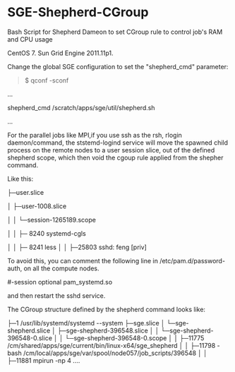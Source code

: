 # SGE-Shepherd-CGroup
Bash Script for Shepherd  Dameon to set CGroup rule to control job's RAM and CPU usage

CentOS 7. Sun Grid Engine 2011.11p1.

Change the global SGE configuration to set the "shepherd_cmd" parameter:

>$ qconf -sconf

...

shepherd_cmd                 /scratch/apps/sge/util/shepherd.sh

...

For the parallel jobs like MPI,if you use ssh as the rsh, rlogin daemon/command, the ststemd-logind service will move the spawned child process on the remote nodes to a user session slice, out of the defined shepherd scope, which then void the cgoup rule applied from the shepher command.

Like this:

├─user.slice

│ ├─user-1008.slice

│ │ └─session-1265189.scope

│ │   ├─ 8240 systemd-cgls

│ │   ├─ 8241 less
│ │   ├─25803 sshd: feng [priv]

To avoid this, you can comment the following line in /etc/pam.d/password-auth, on all the compute nodes.

#-session     optional      pam_systemd.so

and then restart the sshd service.

The CGroup structure defined by the shepherd command looks like:

├─1 /usr/lib/systemd/systemd --system
├─sge.slice
│ └─sge-shepherd.slice
│   ├─sge-shepherd-396548.slice
│   │ └─sge-shepherd-396548-0.slice
│   │   └─sge-shepherd-396548-0.scope
│   │     ├─11775 /cm/shared/apps/sge/current/bin/linux-x64/sge_shepherd
│   │     ├─11798 -bash /cm/local/apps/sge/var/spool/node057/job_scripts/396548
│   │     ├─11881 mpirun -np 4 ....


